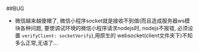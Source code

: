 ##BUG

- 微信越来越傻帽了, 微信小程序socket就是接收不到值(而且造成服务器ws模块各种问题, 要使调试环境的微信小程序请求nodejs时, nodejs不报错, 必须设置 `verifyClient: socketVerify`),用原生的 websocket(client文件夹下)不知多么正常,无语了...